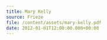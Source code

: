 ```yaml
---
title: Mary Kelly
source: Frieze
file: /content/assets/mary-kelly.pdf
date: 2012-01-01T12:00:00.000+00:00
---
```

